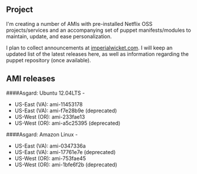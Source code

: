 ## Project
I'm creating a number of AMIs with pre-installed Netflix OSS projects/services and an accompanying set of puppet manifests/modules to maintain, update, and ease personalization.

I plan to collect announcements at [imperialwicket.com](http://imperialwicket.com/tag/netflix). I will keep an updated list of the latest releases here, as well as information regarding the puppet repository (once available).

## AMI releases

####Asgard: Ubuntu 12.04LTS -
  - US-East (VA): ami-11453178
  - US-East (VA): ami-f7e28b9e (deprecated)
  - US-West (OR): ami-233fae13
  - US-West (OR): ami-a5c25395 (deprecated)

####Asgard: Amazon Linux - 
  - US-East (VA): ami-0347336a
  - US-East (VA): ami-17761e7e (deprecated)
  - US-West (OR): ami-753fae45
  - US-West (OR): ami-1bfe6f2b (deprecated)

